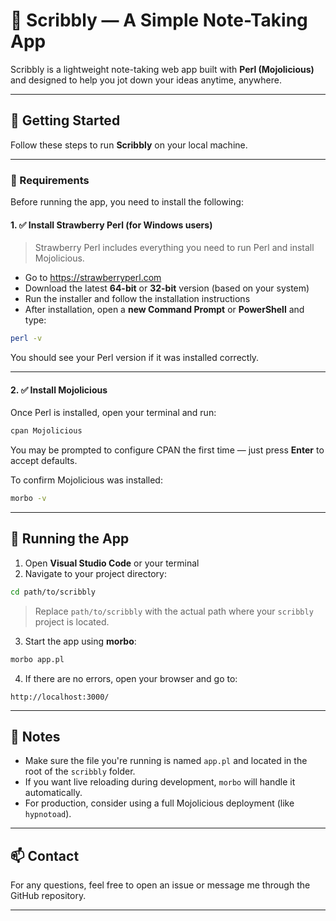 # 📝 Scribbly — A Simple Note-Taking App

Scribbly is a lightweight note-taking web app built with **Perl (Mojolicious)** and designed to help you jot down your ideas anytime, anywhere.

---

## 🚀 Getting Started

Follow these steps to run **Scribbly** on your local machine.

---

### 🧰 Requirements

Before running the app, you need to install the following:

#### 1. ✅ Install Strawberry Perl (for Windows users)

> Strawberry Perl includes everything you need to run Perl and install Mojolicious.

- Go to https://strawberryperl.com
- Download the latest **64-bit** or **32-bit** version (based on your system)
- Run the installer and follow the installation instructions
- After installation, open a **new Command Prompt** or **PowerShell** and type:

```bash
perl -v
```

You should see your Perl version if it was installed correctly.

---

#### 2. ✅ Install Mojolicious

Once Perl is installed, open your terminal and run:

```bash
cpan Mojolicious
```

You may be prompted to configure CPAN the first time — just press **Enter** to accept defaults.

To confirm Mojolicious was installed:

```bash
morbo -v
```

---

## 📁 Running the App

1. Open **Visual Studio Code** or your terminal
2. Navigate to your project directory:

```bash
cd path/to/scribbly
```

> Replace `path/to/scribbly` with the actual path where your `scribbly` project is located.

3. Start the app using **morbo**:

```bash
morbo app.pl
```

4. If there are no errors, open your browser and go to:

```
http://localhost:3000/
```

---

## 📌 Notes

- Make sure the file you're running is named `app.pl` and located in the root of the `scribbly` folder.
- If you want live reloading during development, `morbo` will handle it automatically.
- For production, consider using a full Mojolicious deployment (like `hypnotoad`).

---

## 📫 Contact

For any questions, feel free to open an issue or message me through the GitHub repository.

---
